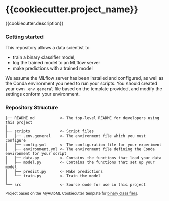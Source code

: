 # {{cookiecutter.project_name}}

{{cookiecutter.description}}


### Getting started

This repository allows a data scientist to
- train a binary classifier model,
- log the trained model to an MLflow server
- make predictions with a trained model

We assume the MLflow server has been installed and configured,
as well as the Conda environment you need to run your scripts.
You should created your own `.env.general` file based on the template provided,
and modify the settings conform your environment.


### Repository Structure

    ├── README.md           <- The top-level README for developers using this project
    │
    ├── scripts             <- Script files
    │   ├── .env.general    <- The environment file which you must configure
    │   ├── config.yml      <- The configuration file for your experiment
    │   ├── environment.yml <- The environment file defining the Conda environment for your script
    │   ├── data.py         <- Contains the functions that load your data
    │   ├── model.py        <- Contains the functions that set up your model
    │   ├── predict.py      <- Make predictions
    │   └── train.py        <- Train the model
    │
    └── src                 <- Source code for use in this project

<p><small>Project based on the MyAutoML Cookiecutter template for
<a target="_blank" href="https://github.com/erikjandevries/myautoml/tree/master/cookiecutter/binary_classifier">
binary classifiers</a>.</small></p>

